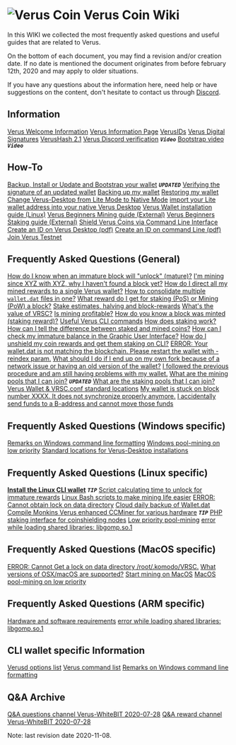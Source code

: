# ![Verus Coin](https://wiki.veruscoin.io/img/favicon.png "Verus Coin Wiki") Verus Coin Wiki
In this WIKI we collected the most frequently asked questions and useful guides that are related to Verus.

On the bottom of each document, you may find a revision and/or creation date. If no date is mentioned the document originates from before february 12th, 2020 and may apply to older situations.

If you have any questions about the information here, need help or have suggestions on the content, don't hesitate to contact us through [Discord](https://veruscoin.io/discord).


## Information
[Verus Welcome Information](#!information/verus-welcome.md)
[Verus Information Page](#!how-to/how-to_verus_info.md)
[VerusIDs](#!information/verusid.md)
[Verus Digital Signatures](#!information/signatures.md)
[VerusHash 2.1](#!information/verushash_2.1.md)
[Verus Discord verification](https://youtu.be/YVOfIMjRf30) ***`Video`***
[Bootstrap video](https://youtu.be/xgLxzel5t04) ***`Video`***

## How-To
[Backup, Install or Update and Bootstrap your wallet](#!how-to/how-to_bootstrap.md) ***`UPDATED`***
[Verifying the signature of an updated wallet](#!how-to/how-to_check_signatures.md)
[Backing up my wallet](#!how-to/how-to_backup_my_wallet.md)
[Restoring my wallet](#!how-to/how-to_restore_my_wallet.md)
[Change Verus-Desktop from Lite Mode to Native Mode](#!how-to/how-to_lite_to_native.md)
[import your Lite wallet address into your native Verus Desktop](#!how-to/how-to_convert-seed-to-wif.md)
[Verus Wallet installation guide (Linux)](#!faq-linux/faq-lin01_install_linux_cli.md)
[Verus Beginners Mining guide (External)](https://medium.com/veruscoin/how-to-start-cpu-mining-verus-coin-vrsc-from-your-laptop-in-under-5-minutes-f69c9aae340e)
[Verus Beginners Staking guide (External)](https://medium.com/veruscoin/how-to-earn-vrsc-solo-mining-with-your-cpu-and-staking-mined-coins-aa27da76882c)
[Shield Verus Coins via Command Line Interface](#!how-to/how-to_shield_via_cli.md)
[Create an ID on Verus Desktop (pdf)](https://wiki.veruscoin.io/how-to/how-to_create_verus_id_with_verus_desktop.pdf)
[Create an ID on command Line (pdf)](http://wiki.veruscoin.io/how-to/how-to_create_verus_id_with_cli.pdf)
[Join Verus Testnet](#!how-to/how-to_join_testnet.md)

## Frequently Asked Questions (General)
[How do I know when an immature block will "unlock" (mature)?](#!faq-allos/faq-allos01_immature_block_unlock_time_calculation_manual_calculation.md)
[I'm mining since XYZ with XYZ, why I haven't found a block yet?](#!faq-allos/faq-allos02_average_time_to_find_a_block_manual_calculation.md)
[How do I direct all my mined rewards to a single Verus wallet?](#!faq-allos/faq-allos03_mine_rewards_to_a_single_verus_wallet_gui_+_cli.md)
[How to consolidate multiple `wallet.dat` files in one?](#!faq-allos/faq-allos04_consolidate_multiple_wallet.dat_files_in_one.md)
[What reward do I get for staking (PoS) or Mining (PoW) a block?](#!faq-allos/faq-allos05_reward_received_per_blocknummer.md)
[Stake estimates, halving and block-rewards](#!faq-allos/faq-allos06_pos,_halving,_block_reward.md)
[What's the value of VRSC?](#!faq-allos/faq-allos07_what_are_my_vrsc_worth.md)
[Is mining profitable?](#!faq-allos/faq-allos08_mining_profitability.md)
[How do you know a block was minted (staking reward)?](#!faq-allos/faq-allos09_how_do_you_know_a_block_was_minted_staking_reward.md)
[Useful Verus CLI commands](#!faq-allos/faq-allos10_useful_cli_commands.md)
[How does staking work?](#!faq-allos/faq-allos13_how_does_staking_work.md)
[How can I tell the difference between staked and mined coins?](#!faq-allos/faq-allos15_how_can_i_tell_the_difference_between_staked_and_mined_coins.md)
[How can I check my immature balance in the Graphic User Interface?](#!faq-allos/faq-allos16_how_can_i_check_my_immature_balance_in_the_gui.md)
[How do I unshield my coin rewards and get them staking on CLI?](#!faq-allos/faq-allos17_unshield_coin_rewards_and_get_them_staking_in_cli.md)
[ERROR: Your wallet.dat is not matching the blockchain. Please restart the wallet with -reindex param.](#!faq-allos/faq-allos18_your_wallet.dat_is_not_matching_the_blockchain._please_restart_the_wallet_with_-reindex_param.md)
[What should I do if I end up on my own fork because of a network issue or having an old version of the wallet?](#!faq-allos/faq-allos19_what_should_i_do_if_i_end_up_on_my_own_fork_because_of_a_network_issue_or_having_an_old_version_of_the_wallet.md)
[I followed the previous procedure and am still having problems with my wallet.](#!faq-allos/faq-allos20_i_followed_the_procedure_in_faq_19_and_am_still_having_problems_with_my_wallet.md)
[What are the mining pools that I can join?](#!faq-allos/faq-allos21_mining_pools.md) ***`UPDATED`***
[What are the staking pools that I can join?](#!faq-allos/faq-allos22_staking_pools.md)
[Verus Wallet & VRSC.conf standard locations](#!faq-allos/faq-allos24_wallet.dat_and_vrsc.conf_location.md)
[My wallet is stuck on block number XXXX. It does not synchronize properly anymore.](#!faq-allos/faq-allos25_wallet_not_synced.md)
[I accidentally send funds to a B-address and cannot move those funds](#!faq-allos/faq-allos26_sent_funds_to_b-address.md)

## Frequently Asked Questions (Windows specific)
[Remarks on Windows command line formatting](#!faq-windows/winfaq-01_cli_formatting.md)
[Windows pool-mining on low priority](#!faq-windows/winfaq-02_low_priority_mining.md)
[Standard locations for Verus-Desktop installations](#!faq-windows/winfaq-03_verus_desktop_locations.md)

## Frequently Asked Questions (Linux specific)
**[Install the Linux CLI wallet](#!faq-linux/faq-lin01_install_linux_cli.md)** ***`TIP`***
[Script calculating time to unlock for immature rewards](#!faq-linux/faq-lin02_immature_block_unlock_time.md)
[Linux Bash scripts to make mining life easier](#!faq-linux/faq-lin03_linux_scripts_make_life_easy.md)
[ERROR: Cannot obtain lock on data directory](#!faq-linux/faq-lin04_cannot_obtain_lock.md)
[Cloud daily backup of Wallet.dat](#!faq-linux/faq-lin05_daily_cloud_backup.md)
[Compile Monkins Verus enhanced CCMiner for various hardware](#!faq-linux/faq-lin06_compile_ccminer.md) ***`TIP`***
[PHP staking interface for coinshielding nodes](#!faq-linux/faq-lin07_PHP_CLI_interface.md)
[Low priority pool-mining](#!faq-linux/faq-lin08_low_priority_mining.html.md)
[error while loading shared libraries: libgomp.so.1](#!faq-linux/faq-lin09_libgomp.so.1.md)

## Frequently Asked Questions (MacOS specific)
[ERROR: Cannot Get a lock on data directory /root/.komodo/VRSC.](#!faq-macos/mac-faq01_obtain_lock.md)
[What versions of OSX/macOS are supported?](#!faq-macos/mac-faq02_what_versions_osx.md)
[Start mining on MacOS](#!faq-macos/mac-faq03-mining_guide.md)
[MacOS pool-mining on low priority](#!faq-macos/mac-faq04_low_priority_mining.md)

## Frequently Asked Questions (ARM specific)
[Hardware and software requirements](#!faq-arm/armfaq-02_requirements.md)
[error while loading shared libraries: libgomp.so.1](#!faq-arm/armfaq-01_libgomp.so.1.md)

## CLI wallet specific Information
[Verusd options list](#!faq-cli/clifaq-01_verusd_options.md)
[Verus command list](#!faq-cli/clifaq-02_verus_commands.md)
[Remarks on Windows command line formatting](#!faq-windows/winfaq-01_cli_formatting.md)

## Q&A Archive
[Q&A questions channel Verus-WhiteBIT 2020-07-28](https://wiki.veruscoin.io/q-a/veruscoin-q-a-questions-20200728.html)
[Q&A reward channel Verus-WhiteBIT 2020-07-28](https://wiki.veruscoin.io/q-a/veruscoin-q-a-reward-20200728.html)

Note: last revision date 2020-11-08.
